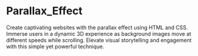 # Parallax_Effect
Create captivating websites with the parallax effect using HTML and CSS. Immerse users in a dynamic 3D experience as background images move at different speeds while scrolling. Elevate visual storytelling and engagement with this simple yet powerful technique.
